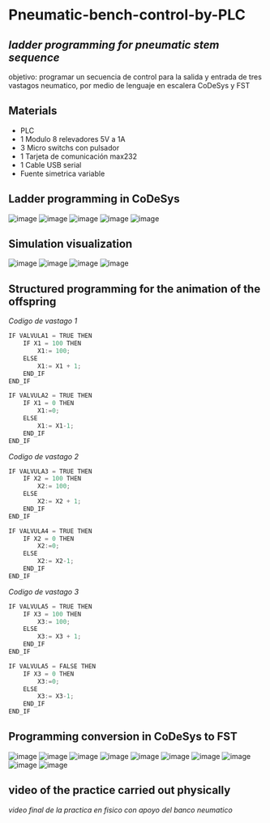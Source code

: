 # Pneumatic-bench-control-by-PLC
## _ladder programming for pneumatic stem sequence_

objetivo: programar un secuencia de control para la salida y entrada de tres vastagos neumatico, por medio de lenguaje en escalera CoDeSys y FST

## Materials
- PLC
- 1 Modulo 8 relevadores 5V a 1A
- 3 Micro switchs con pulsador
- 1 Tarjeta de comunicación max232
- 1 Cable USB serial
- Fuente simetrica variable

## Ladder programming in CoDeSys
![image](https://github.com/Gaddiel0710/Pneumatic-bench-control-by-PLC/assets/135661300/f4c48ef6-201a-484c-a408-6b1575976376)
![image](https://github.com/Gaddiel0710/Pneumatic-bench-control-by-PLC/assets/135661300/435f2ccc-58f9-4f7e-93d6-c31183ffa70a)
![image](https://github.com/Gaddiel0710/Pneumatic-bench-control-by-PLC/assets/135661300/49f21fd8-abc9-4ba4-9752-eb2c63c07029)
![image](https://github.com/Gaddiel0710/Pneumatic-bench-control-by-PLC/assets/135661300/cc3cc5e8-4909-4c7e-b8f9-b4f252fc9034)
![image](https://github.com/Gaddiel0710/Pneumatic-bench-control-by-PLC/assets/135661300/e8b3c1ee-f733-4789-9e51-b226fe841a07)

## Simulation visualization
![image](https://github.com/Gaddiel0710/Pneumatic-bench-control-by-PLC/assets/135661300/97d660c4-795b-4cea-bcd8-f5d0f139635d)
![image](https://github.com/Gaddiel0710/Pneumatic-bench-control-by-PLC/assets/135661300/488a0cdb-a89c-4408-86e5-4c0a5d6cc66b)
![image](https://github.com/Gaddiel0710/Pneumatic-bench-control-by-PLC/assets/135661300/376f2d60-5a68-43d1-a7a6-ce39b5f96cbf)
![image](https://github.com/Gaddiel0710/Pneumatic-bench-control-by-PLC/assets/135661300/1f80a133-2e3d-4e7f-b2ad-577e4485aaa3)

## Structured programming for the animation of the offspring
_Codigo de vastago 1_
```python
IF VALVULA1 = TRUE THEN
	IF X1 = 100 THEN
		X1:= 100;
	ELSE 
		X1:= X1 + 1;
	END_IF
END_IF

IF VALVULA2 = TRUE THEN
	IF X1 = 0 THEN
		X1:=0;
	ELSE
		X1:= X1-1;
	END_IF
END_IF
```

_Codigo de vastago 2_
```python
IF VALVULA3 = TRUE THEN
	IF X2 = 100 THEN
		X2:= 100;
	ELSE 
		X2:= X2 + 1;
	END_IF
END_IF

IF VALVULA4 = TRUE THEN
	IF X2 = 0 THEN
		X2:=0;
	ELSE
		X2:= X2-1;
	END_IF
END_IF
```

_Codigo de vastago 3_
```python
IF VALVULA5 = TRUE THEN
	IF X3 = 100 THEN
		X3:= 100;
	ELSE 
		X3:= X3 + 1;
	END_IF
END_IF

IF VALVULA5 = FALSE THEN
	IF X3 = 0 THEN
		X3:=0;
	ELSE
		X3:= X3-1;
	END_IF
END_IF
```


## Programming conversion in CoDeSys to FST

![image](https://github.com/Gaddiel0710/Pneumatic-bench-control-by-PLC/assets/135661300/05a7d221-149b-4301-90fa-a93894ecbd18)
![image](https://github.com/Gaddiel0710/Pneumatic-bench-control-by-PLC/assets/135661300/63473c87-d1a3-47e6-88b4-446260fa4ff9)
![image](https://github.com/Gaddiel0710/Pneumatic-bench-control-by-PLC/assets/135661300/b638485a-c9e9-4e26-a189-165037158298)
![image](https://github.com/Gaddiel0710/Pneumatic-bench-control-by-PLC/assets/135661300/4e377c5c-f68d-48e2-8d68-3f629a5d4651)
![image](https://github.com/Gaddiel0710/Pneumatic-bench-control-by-PLC/assets/135661300/5bf30155-c739-4cf4-8b0e-d0411d96d8e4)
![image](https://github.com/Gaddiel0710/Pneumatic-bench-control-by-PLC/assets/135661300/440803cd-5347-4dff-9bfa-26788480ca2a)
![image](https://github.com/Gaddiel0710/Pneumatic-bench-control-by-PLC/assets/135661300/adaf7eda-c19e-48f8-8eb2-ca60bca4b7a4)
![image](https://github.com/Gaddiel0710/Pneumatic-bench-control-by-PLC/assets/135661300/6deb4fb4-480d-47a0-afe0-bacf89a5cbdc)
![image](https://github.com/Gaddiel0710/Pneumatic-bench-control-by-PLC/assets/135661300/ebd175c4-a8bc-45d8-ac5e-9ad660a11998)
![image](https://github.com/Gaddiel0710/Pneumatic-bench-control-by-PLC/assets/135661300/730df96d-d5ab-4b63-a224-fe7b579529a6)


## video of the practice carried out physically
_video final de la practica en fisico con apoyo del banco neumatico_







